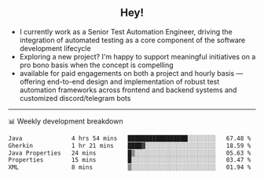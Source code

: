 <h2 align="center">Hey!</h2>

- I currently work as a Senior Test Automation Engineer, driving the integration of automated testing as a core component of the software development lifecycle
- Exploring a new project? I'm happy to support meaningful initiatives on a pro bono basis when the concept is compelling
-  available for paid engagements on both a project and hourly basis — offering end-to-end design and implementation of robust test automation frameworks across frontend and backend systems and customized discord/telegram bots
  
  -------
  
📊 Weekly development breakdown

<!--START_SECTION:waka-->

```txt
Java              4 hrs 54 mins   █████████████████░░░░░░░░   67.48 %
Gherkin           1 hr 21 mins    ████▓░░░░░░░░░░░░░░░░░░░░   18.59 %
Java Properties   24 mins         █▒░░░░░░░░░░░░░░░░░░░░░░░   05.63 %
Properties        15 mins         █░░░░░░░░░░░░░░░░░░░░░░░░   03.47 %
XML               8 mins          ▒░░░░░░░░░░░░░░░░░░░░░░░░   01.94 %
```

<!--END_SECTION:waka-->
